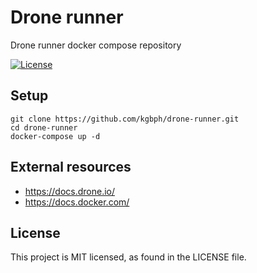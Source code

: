 # Drone runner
Drone runner docker compose repository

[![License](https://img.shields.io/github/license/kgbph/drone-runner.svg?style=popout)](https://github.com/kgbph/drone-runner/blob/master/LICENSE)

## Setup
```
git clone https://github.com/kgbph/drone-runner.git
cd drone-runner
docker-compose up -d
```

## External resources
- https://docs.drone.io/
- https://docs.docker.com/

## License
This project is MIT licensed, as found in the LICENSE file.
